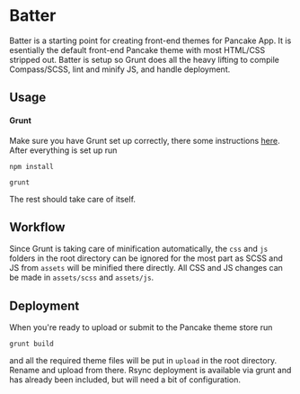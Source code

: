 # Batter
Batter is a starting point for creating front-end themes for Pancake App. It is esentially the default front-end Pancake theme with most HTML/CSS stripped out.
Batter is setup so Grunt does all the heavy lifting to compile Compass/SCSS, lint and minify JS, and handle deployment.

## Usage

#### Grunt
Make sure you have Grunt set up correctly, there some instructions [here](http://gruntjs.com/getting-started).
After everything is set up run
```
npm install
```

```
grunt
```
The rest should take care of itself.

## Workflow
Since Grunt is taking care of minification automatically, the `css` and `js` folders in the root directory can be ignored for the most part as SCSS and JS from `assets` will be minified there directly. All CSS and JS changes can be made in `assets/scss` and `assets/js`.

## Deployment
When you're ready to upload or submit to the Pancake theme store run
```
grunt build
```
and all the required theme files will be put in `upload` in the root directory. Rename and upload from there.
Rsync deployment is available via grunt and has already been included, but will need a bit of configuration.
